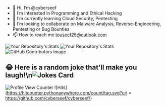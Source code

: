 - 👋 Hi, I’m @cyberseef
- 👀 I’m interested in Programming and Ethical Hacking
- 🌱 I’m currently learning Cloud Security, Pentesting
- 💞️ I’m looking to collaborate on Malware Analysis, Reverse-Engineering, Pentesting or Bug Bounties
- 📫 How to reach me touseef25@outlook.com

![Your Repository's Stats](https://github-readme-stats.vercel.app/api?username=cyberseef&show_icons=true)
![Your Repository's Stats](https://github-readme-stats.vercel.app/api/top-langs/?username=cyberseef&theme=blue-green)
![GitHub Contributors Image](https://contrib.rocks/image?repo=cyberseef/DVWA-Installation-Guide)
## 😂 Here is a random joke that'll make you laugh!\n![Jokes Card](https://readme-jokes.vercel.app/api)
![Profile View Counter](https://komarev.com/ghpvc/?username=cyberseef)
![Hits](https://hitcounter.pythonanywhere.com/count/tag.svg?url = https://github.com/cyberseef/cyberseef/)

<!---
cyberseef/cyberseef is a ✨ special ✨ repository because its `README.md` (this file) appears on your GitHub profile.
You can click the Preview link to take a look at your changes.
--->
